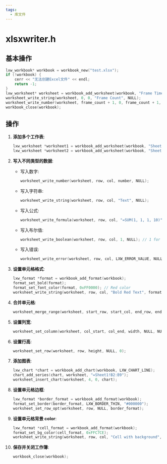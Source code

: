 ```yaml
---
tags:
  - 库文件
---
```

# xlsxwriter.h

## 基本操作

```C++
lxw_workbook* workbook = workbook_new("test.xlsx");
if (!workbook) {
	cerr << "无法创建Excel文件" << endl;
	return -1;
}
lxw_worksheet* worksheet = workbook_add_worksheet(workbook, "Frame Times");
worksheet_write_string(worksheet, 0, 0, "Frame Count", NULL);
worksheet_write_number(worksheet, frame_count + 1, 0, frame_count + 1, NULL);
workbook_close(workbook);
```

## 操作

1. **添加多个工作表**:

   ```cpp
   lxw_worksheet *worksheet1 = workbook_add_worksheet(workbook, "Sheet1");
   lxw_worksheet *worksheet2 = workbook_add_worksheet(workbook, "Sheet2");
   ```

2. **写入不同类型的数据**:
   - 写入数字:

     ```cpp
     worksheet_write_number(worksheet, row, col, number, NULL);
     ```

   - 写入字符串:

     ```cpp
     worksheet_write_string(worksheet, row, col, "Text", NULL);
     ```

   - 写入公式:

     ```cpp
     worksheet_write_formula(worksheet, row, col, "=SUM(1, 1, 1, 10)", NULL);
     ```

   - 写入布尔值:

     ```cpp
     worksheet_write_boolean(worksheet, row, col, 1, NULL); // 1 for TRUE, 0 for FALSE
     ```

   - 写入错误:

     ```cpp
     worksheet_write_error(worksheet, row, col, LXW_ERROR_VALUE, NULL);
     ```

3. **设置单元格格式**:

   ```cpp
   lxw_format *format = workbook_add_format(workbook);
   format_set_bold(format);
   format_set_font_color(format, 0xFF0000); // Red color
   worksheet_write_string(worksheet, row, col, "Bold Red Text", format);
   ```

4. **合并单元格**:

   ```cpp
   worksheet_merge_range(worksheet, start_row, start_col, end_row, end_col, "Merged Cell", NULL);
   ```

5. **设置列宽**:

   ```cpp
   worksheet_set_column(worksheet, col_start, col_end, width, NULL, NULL);
   ```

6. **设置行高**:

   ```cpp
   worksheet_set_row(worksheet, row, height, NULL, 0);
   ```

7. **添加图表**:

   ```cpp
   lxw_chart *chart = workbook_add_chart(workbook, LXW_CHART_LINE);
   chart_add_series(chart, worksheet, "=Sheet1!B2:B9");
   worksheet_insert_chart(worksheet, 4, 0, chart);
   ```

8. **设置单元格边框**:

   ```cpp
   lxw_format *border_format = workbook_add_format(workbook);
   format_set_border(border_format, LXW_BORDER_THIN, "#000000");
   worksheet_set_row_opt(worksheet, row, NULL, border_format);
   ```

9. **设置单元格背景 color**:

   ```cpp
   lxw_format *cell_format = workbook_add_format(workbook);
   format_set_bg_color(cell_format, 0xFFC7CE);
   worksheet_write_string(worksheet, row, col, "Cell with background", cell_format);
   ```

10. **保存并关闭工作簿**:

    ```cpp
    workbook_close(workbook);
    ```
